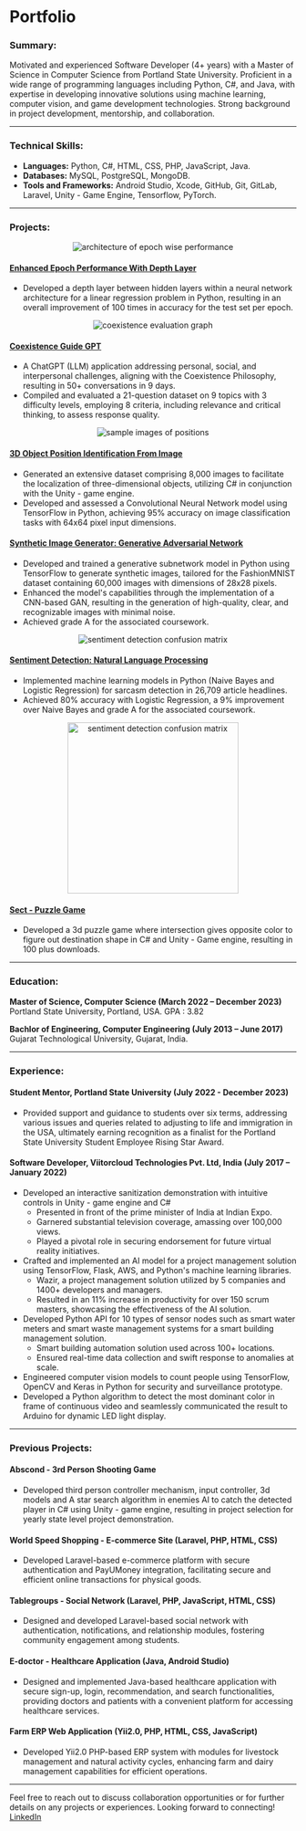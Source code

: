 # Portfolio

### Summary:
Motivated and experienced Software Developer (4+ years) with a Master of Science in Computer Science from Portland State University. Proficient in a wide range of programming languages including Python, C#, and Java, with expertise in developing innovative solutions using machine learning, computer vision, and game development technologies. Strong background in project development, mentorship, and collaboration.

---

### Technical Skills:
- **Languages:** Python, C#, HTML, CSS, PHP, JavaScript, Java.
- **Databases:** MySQL, PostgreSQL, MongoDB.
- **Tools and Frameworks:** Android Studio, Xcode, GitHub, Git, GitLab, Laravel, Unity - Game Engine, Tensorflow, PyTorch.

---

### Projects:

<p align="center">
  <img src="assets/images/epoch_architecture.png" alt="architecture of epoch wise performance">
</p>

#### [Enhanced Epoch Performance With Depth Layer](https://github.com/arpanraj/Enhanced-Epoch-Performance-With-Depth-Layers)

- Developed a depth layer between hidden layers within a neural network architecture for a linear
regression problem in Python, resulting in an overall improvement of 100 times in accuracy for the test set per epoch.

<p align="center">
  <img src="assets/images/coex_evaluation.jpg" alt="coexistence evaluation graph">
</p>

#### [Coexistence Guide GPT](https://github.com/arpanraj/Coexistance-Guide-GPT)
- A ChatGPT (LLM) application addressing personal, social, and interpersonal challenges, aligning with
the Coexistence Philosophy, resulting in 50+ conversations in 9 days.
- Compiled and evaluated a 21-question dataset on 9 topics with 3 difficulty levels, employing 8
criteria, including relevance and critical thinking, to assess response quality.

<p align="center">
  <img src="assets/images/pos_sampleimages.png" alt="sample images of positions">
</p>

#### [3D Object Position Identification From Image](https://github.com/arpanraj/Position-Identification-from-photo)
- Generated an extensive dataset comprising 8,000 images to facilitate the localization of
three-dimensional objects, utilizing C# in conjunction with the Unity - game engine.
- Developed and assessed a Convolutional Neural Network model using TensorFlow in Python, achieving 95% accuracy on image classification tasks with 64x64 pixel input dimensions.

#### [Synthetic Image Generator: Generative Adversarial Network](https://github.com/arpanraj/GAN---Computer-Vision-and-Deep-Learning-) 
- Developed and trained a generative subnetwork model in Python using TensorFlow to generate synthetic images, tailored for the FashionMNIST dataset containing 60,000 images with dimensions of
28x28 pixels.
- Enhanced the model's capabilities through the implementation of a CNN-based GAN, resulting in the
generation of high-quality, clear, and recognizable images with minimal noise.
- Achieved grade A for the associated coursework.

<p align="center">
  <img src="assets/images/sent_logistic_regression.png" alt="sentiment detection confusion matrix">
</p>

#### [Sentiment Detection: Natural Language Processing](https://github.com/arpanraj/Sarcasm-Detection-Natural-Language-Processing)
- Implemented machine learning models in Python (Naive Bayes and Logistic Regression) for sarcasm detection in 26,709 article headlines.
- Achieved 80% accuracy with Logistic Regression, a 9% improvement over Naive Bayes and grade A for
the associated coursework.

<p align="center">
  <img src="assets/images/sect_game.png" alt="sentiment detection confusion matrix" width="300" height="300">
</p>

#### [Sect - Puzzle Game](https://github.com/arpanraj/sect-Unity-game)
- Developed a 3d puzzle game where intersection gives opposite color to figure out destination shape in C# and Unity - Game engine, resulting in 100 plus downloads.

---

### Education:
**Master of Science, Computer Science (March 2022 – December 2023)** Portland State University, Portland, USA. GPA : 3.82

**Bachlor of Engineering, Computer Engineering (July 2013 – June 2017)**  
Gujarat Technological University, Gujarat, India.

---

### Experience:

#### Student Mentor, Portland State University (July 2022 - December 2023)
- Provided support and guidance to students over six terms, addressing various issues and queries related to adjusting to life and immigration in the USA, ultimately earning recognition as a finalist for the Portland State University Student Employee Rising Star Award.

#### Software Developer, Viitorcloud Technologies Pvt. Ltd, India (July 2017 – January 2022)
- Developed an interactive sanitization demonstration with intuitive controls in Unity - game engine
and C#
    - Presented in front of the prime minister of India at Indian Expo.
    - Garnered substantial television coverage, amassing over 100,000 views.
    - Played a pivotal role in securing endorsement for future virtual reality initiatives.
- Crafted and implemented an AI model for a project management solution using TensorFlow, Flask, AWS, and Python's machine learning libraries.
    - Wazir, a project management solution utilized by 5 companies and 1400+ developers and managers.
    - Resulted in an 11% increase in productivity for over 150 scrum masters, showcasing the effectiveness of the AI solution.
- Developed Python API for 10 types of sensor nodes such as smart water meters and smart waste management systems for a smart building management solution.
    - Smart building automation solution used across 100+ locations.
    - Ensured real-time data collection and swift response to anomalies at scale.
- Engineered computer vision models to count people using TensorFlow, OpenCV and Keras in Python for security and surveillance prototype.
- Developed a Python algorithm to detect the most dominant color in frame of continuous video and seamlessly communicated the result to Arduino for dynamic LED light display.

---

### Previous Projects:

#### Abscond - 3rd Person Shooting Game 
- Developed third person controller mechanism, input controller, 3d models and A star search algorithm in enemies AI to catch the detected player in C# using Unity - game engine, resulting in
project selection for yearly state level project demonstration.

#### World Speed Shopping - E-commerce Site (Laravel, PHP, HTML, CSS) 
- Developed Laravel-based e-commerce platform with secure authentication and PayUMoney integration, facilitating secure and efficient online transactions for physical goods.

#### Tablegroups - Social Network (Laravel, PHP, JavaScript, HTML, CSS) 
- Designed and developed Laravel-based social network with authentication, notifications, and
relationship modules, fostering community engagement among students.

#### E-doctor - Healthcare Application (Java, Android Studio) 
- Designed and implemented Java-based healthcare application with secure sign-up, login, recommendation, and search functionalities, providing doctors and patients with a convenient
platform for accessing healthcare services.

#### Farm ERP Web Application (Yii2.0, PHP, HTML, CSS, JavaScript)
- Developed Yii2.0 PHP-based ERP system with modules for livestock management and natural activity
cycles, enhancing farm and dairy management capabilities for efficient operations.

---
Feel free to reach out to discuss collaboration opportunities or for further details on any projects or experiences. Looking forward to connecting! [LinkedIn](https://www.linkedin.com/in/arpanrajpurohit/)
